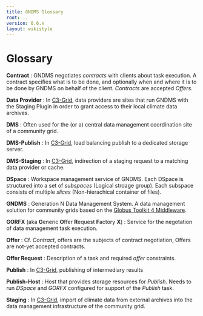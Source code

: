 ```yaml
---
title: GNDMS Glossary
root: ..
version: 0.6.x
layout: wikistyle
---
```


Glossary
========

**Contract**
: GNDMS negotiates *contracts* with clients about task execution. A contract specifies what is to be done, and optionally when and where it is to be done by GNDMS on behalf of the client.
*Contracts* are accepted *Offers*.

**Data Provider**
: In [C3-Grid](http://www.c3grid.de), data providers are sites that run GNDMS with the Staging Plugin in order to grant access to their local climate data archives.

**DMS**
: Often used for the (or a) central data management coordination site of a community grid.

**DMS-Publish**
: In [C3-Grid](http://www.c3grid.de), load balancing publish to a dedicated storage server.

**DMS-Staging**
: In [C3-Grid](http://www.c3grid.de), indirection of a staging request to a matching data provider or cache.

**DSpace**
: Workspace management service of GNDMS.  Each DSpace is structured into a set of *subspaces* (Logical stroage group).  Each subspace consists of multiple *slices* (Non-hierachical container of files).

**GNDMS**
: Generation N Data Management System. A data management solution for community grids based on the [Globus Toolkit 4 Middleware](http://www.globus.orrg).

**GORFX** (aka **G**eneric **O**ffer **R**equest **F**actory **X**)
: Service for the negotation of data management task execution.

**Offer**
: Cf. *Contract*, offers are the subjects of contract negotiation, Offers are not-yet accepted contracts.

**Offer Request**
: Description of a task and required *offer* constraints.

**Publish**
: In [C3-Grid](http://www.c3grid.de), publishing of intermediary results

**Publish-Host**
: Host that provides storage resources for *Publish*. Needs to run *DSpace* and *GORFX* configured for support of the *Publish* task.

**Staging**
: In [C3-Grid](http://www.c3grid.de), import of climate data from external archives into the data management infrastructure of the community grid.



